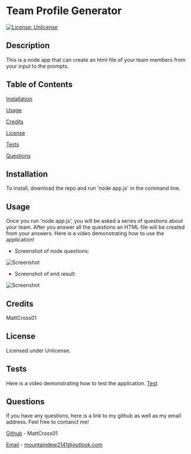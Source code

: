 
# Team Profile Generator
[![License: Unlicense](https://img.shields.io/badge/license-Unlicense-blue.svg)](http://unlicense.org/)
## Description
This is a node app that can create an html file of your team members from your input to the prompts.
## Table of Contents
[Installation](#installation)

[Usage](#usage)

[Credits](#credits)

[License](#license)

[Tests](#tests)

[Questions](#questions)

## Installation
To install, download the repo and run 'node app.js' in the command line.
## Usage
Once you run 'node app.js', you will be asked a series of questions about your team. After you answer all the questions an HTML file will be created from your answers. Here is a video demonstrating how to use the application! 

- Screenshot of node questions:

![Screenshot](https://i.ibb.co/zrGJx3Q/questions2.png)


- Screenshot of end result:

![Screenshot](https://i.ibb.co/BCd4nyG/imgd.png)

## Credits
MattCross01

## License
Licensed under Unlicense.
## Tests
Here is a video demonstrating how to test the application. [Test]("")
## Questions
If you have any questions, here is a link to my github as well as my email address. Feel free to contanct me!

[Github](github.com/MattCross01 "My Github") - MattCross01

[Email](mountaindew2141@outlook.com "My Email") - mountaindew2141@outlook.com
